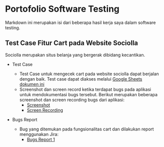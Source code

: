 # Portofolio Software Testing

Markdown ini merupakan isi dari beberapa hasil kerja saya dalam software testing.

## Test Case Fitur Cart pada Website Sociolla

Sociolla merupakan situs belanja yang bergerak dibidang kecantikan.
- Test Case
  - Test Case untuk mengecek cart pada website sociolla dapat berjalan dengan baik. Test case dapat diakses melalui [Google Sheets dokumen ini](https://docs.google.com/spreadsheets/d/1KUYDSU7LX_qasGzJkQhKDt3oguEEj34o/edit?usp=sharing&ouid=115495345052079247353&rtpof=true&sd=true)
  - Screenshot dan screen record ketika terdapat bugs pada aplikasi untuk mendokumentasi bugs tersebut. Berikut merupakan beberapa screenshot dan screen recording bugs dari aplikasi:
    - [Screenshot](https://drive.google.com/file/d/15EPKhl-p_58AAD5gu7MIs0BMWpo8twWB/view?usp=sharing)
    - [Screen Recording](https://drive.google.com/file/d/13ZosXZV7rzeZorWZDlIrJnbbDAcitbjG/view?usp=sharing)

- Bugs Report
  - Bug yang ditemukan pada fungsionalitas cart dan dilakukan report menggunakan Jira:
    - [Bugs Report 1](https://drive.google.com/file/d/11YWRNn8zT4nPD8YQQtcVUeExi-ghwd32/view?usp=sharing)
